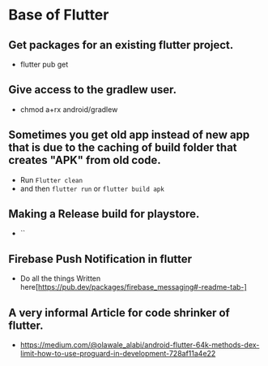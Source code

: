 # Base of Flutter

## Get packages for an existing flutter project.
- flutter pub get


## Give access to the gradlew user.
- chmod a+rx android/gradlew

## Sometimes you get old app instead of new app that is due to the caching of build folder that creates "APK" from old code.
- Run `Flutter clean`
- and then `flutter run` or `flutter build apk`

## Making a Release build for playstore.
- ``

## Firebase Push Notification in flutter
 - Do all the things Written here[https://pub.dev/packages/firebase_messaging#-readme-tab-]
 
## A very informal Article for code shrinker of flutter.
 - https://medium.com/@olawale_alabi/android-flutter-64k-methods-dex-limit-how-to-use-proguard-in-development-728af11a4e22
